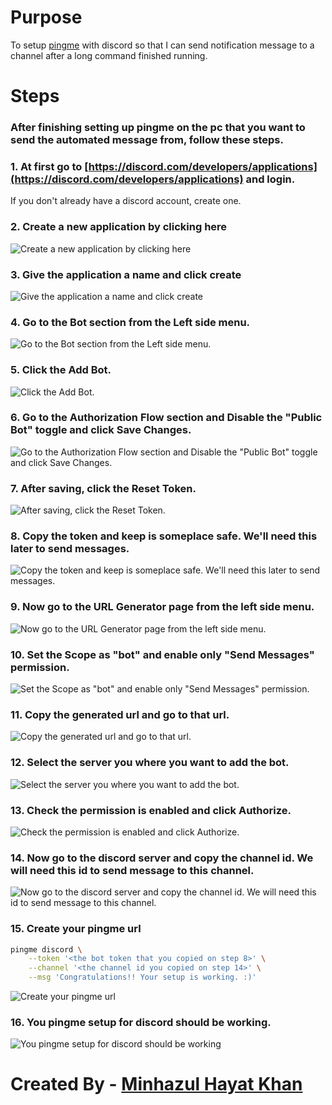 # Purpose
To setup [pingme](https://github.com/kha7iq/pingme) with discord so that I can send notification message to a channel after a long command finished running.

# Steps
### After finishing setting up pingme on the pc that you want to send the automated message from, follow these steps.

### 1.  At first go to [https://discord.com/developers/applications](https://discord.com/developers/applications) and login. 

If you don't already have a discord account, create one.

### 2. Create a new application by clicking here
![Create a new application by clicking here](https://raw.githubusercontent.com/minhaz1217/devops-notes/master/45.%20setting%20up%20pingme%20with%20discord%20for%20automated%20notification/images/01.%20click%20here%20to%20create%20an%20application.png)


### 3. Give the application a name and click create
![Give the application a name and click create](https://raw.githubusercontent.com/minhaz1217/devops-notes/master/45.%20setting%20up%20pingme%20with%20discord%20for%20automated%20notification/images/02.%20give%20this%20application%20a%20name.png)


### 4. Go to the Bot section from the Left side menu.
![Go to the Bot section from the Left side menu.](https://raw.githubusercontent.com/minhaz1217/devops-notes/master/45.%20setting%20up%20pingme%20with%20discord%20for%20automated%20notification/images/03.%20go%20to%20the%20bot%20section.png)


### 5. Click the Add Bot.
![Click the Add Bot.](https://raw.githubusercontent.com/minhaz1217/devops-notes/master/45.%20setting%20up%20pingme%20with%20discord%20for%20automated%20notification/images/04.%20click%20here%20to%20add%20a%20bot.png)


### 6. Go to the Authorization Flow section and **Disable** the "Public Bot" toggle and click Save Changes.
![Go to the Authorization Flow section and Disable the "Public Bot" toggle and click Save Changes.](https://raw.githubusercontent.com/minhaz1217/devops-notes/master/45.%20setting%20up%20pingme%20with%20discord%20for%20automated%20notification/images/05.%20disable%20public%20and%20click%20save.png)


### 7. After saving, click the Reset Token.
![After saving, click the Reset Token.](https://raw.githubusercontent.com/minhaz1217/devops-notes/master/45.%20setting%20up%20pingme%20with%20discord%20for%20automated%20notification/images/06.%20click%20on%20the%20reset%20token%20to%20view%20the%20bot%20token.png)


### 8. Copy the token and keep is someplace safe. We'll need this later to send messages.
![Copy the token and keep is someplace safe. We'll need this later to send messages.](https://raw.githubusercontent.com/minhaz1217/devops-notes/master/45.%20setting%20up%20pingme%20with%20discord%20for%20automated%20notification/images/07.%20save%20the%20bot%20token.png)


### 9. Now go to the URL Generator page from the left side menu.
![Now go to the URL Generator page from the left side menu.](https://raw.githubusercontent.com/minhaz1217/devops-notes/master/45.%20setting%20up%20pingme%20with%20discord%20for%20automated%20notification/images/08.%20go%20to%20url%20generator.png)


### 10. Set the Scope as "bot" and enable only "Send Messages" permission.
![Set the Scope as "bot" and enable only "Send Messages" permission.](https://raw.githubusercontent.com/minhaz1217/devops-notes/master/45.%20setting%20up%20pingme%20with%20discord%20for%20automated%20notification/images/09.%20only%20enable%20this%20two%20option.png)


### 11. Copy the generated url and go to that url.
![Copy the generated url and go to that url.](https://raw.githubusercontent.com/minhaz1217/devops-notes/master/45.%20setting%20up%20pingme%20with%20discord%20for%20automated%20notification/images/10.%20copy%20the%20generated%20url.png)


### 12. Select the server you where you want to add the bot.
![Select the server you where you want to add the bot.](https://raw.githubusercontent.com/minhaz1217/devops-notes/master/45.%20setting%20up%20pingme%20with%20discord%20for%20automated%20notification/images/11.%20authenticate%20the%20bot%20for%20the%20server%20you%20want.png)


### 13. Check the permission is enabled and click Authorize.
![Check the permission is enabled and click Authorize.](https://raw.githubusercontent.com/minhaz1217/devops-notes/master/45.%20setting%20up%20pingme%20with%20discord%20for%20automated%20notification/images/12.%20check%20the%20permission%20and%20authorize.png)


### 14. Now go to the discord server and copy the channel id. We will need this id to send message to this channel.
![Now go to the discord server and copy the channel id. We will need this id to send message to this channel.](https://raw.githubusercontent.com/minhaz1217/devops-notes/master/45.%20setting%20up%20pingme%20with%20discord%20for%20automated%20notification/images/13.%20now%20go%20to%20the%20server%20and%20copy%20a%20channel%20id.png)


### 15. Create your pingme url
```bash
pingme discord \
    --token '<the bot token that you copied on step 8>' \
    --channel '<the channel id you copied on step 14>' \
    --msg 'Congratulations!! Your setup is working. :)'
```
![Create your pingme url](https://raw.githubusercontent.com/minhaz1217/devops-notes/master/45.%20setting%20up%20pingme%20with%20discord%20for%20automated%20notification/images/14.%20make%20the%20pingme%20commad%20using%20token%2C%20channel%20id%20and%20a%20message.png)


### 16. You pingme setup for discord should be working.
![You pingme setup for discord should be working](https://raw.githubusercontent.com/minhaz1217/devops-notes/master/45.%20setting%20up%20pingme%20with%20discord%20for%20automated%20notification/images/15.%20pingme%20should%20be%20working.png)


#
# Created By - [Minhazul Hayat Khan](https://github.com/minhaz1217)
